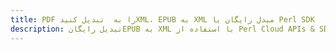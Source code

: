 ---title: PDF را به  تبدیل کنیدXML، EPUB به XML مبدل رایگان یا Perl SDKdescription: تبدیل رایگانEPUB به XML با استفاده از Perl Cloud APIs & SDK همچنین اسناد PDF را در Cloud ایجاد، ویرایش و رندر کنید.---